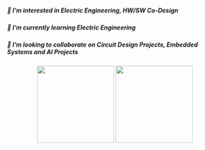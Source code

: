 ##### 👀 I’m interested in Electric Engineering, HW/SW Co-Design
##### 🌱 I’m currently learning Electric Engineering
##### 💞️ I’m looking to collaborate on Circuit Design Projects, Embedded Systems and AI Projects 
<!---
wing0529/wing0529 is a ✨ special ✨ repository because its `README.md` (this file) appears on your GitHub profile.
You can click the Preview link to take a look at your changes.
--->
<div align="center">
  <img src="https://github-readme-stats.vercel.app/api/top-langs/?username=wing0529&layout=compact&theme=dracula" height="180" />
  <img src="https://github-readme-stats.vercel.app/api?username=wing0529&show_icons=true&theme=radical" height="180" />
</div>

